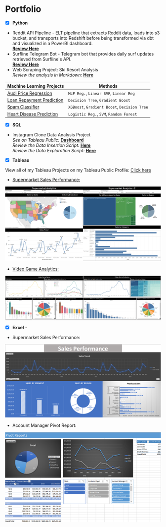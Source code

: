 # Portfolio

- [x] **Python** 
 - Reddit API Pipeline - ELT pipeline that extracts Reddit data, loads into s3 bucket, and transports into Redshift before being transformed via dbt and visualized in a PowerBI dashboard. <br />
 **[Review Here](https://github.com/BWalliz/Reddit-API-Pipeline/)**
 - Surfline Telegram Bot - Telegram bot that provides daily surf updates retrieved from Surfline's API. <br />
 **[Review Here](https://github.com/BWalliz/Surfline-Forecast-Bot)**
  - Web Scraping Project: Ski Resort Analysis <br />
*Review the analysis in Markdown:* **[Here](https://github.com/BWalliz/Web-Scraping-Project/blob/main/ski_resort_analysis.ipynb)**

| Machine Learning Projects | Methods |
| ------------------------- | ----------- |
| [Audi Price Regression](https://github.com/BWalliz/Portfolio/blob/main/Python/Machine%20Learning/Audi%20Price%20Regression/audi_price_regression.ipynb) | `MLP Reg.`, `Linear SVR`, `Linear Reg` |
| [Loan Repayment Prediction](https://github.com/BWalliz/Portfolio/blob/main/Python/Machine%20Learning/Loan%20Repayment%20Prediction/loan_repayment_prediction.ipynb) | `Decision Tree`, `Gradient Boost` |
| [Spam Classifier](https://github.com/BWalliz/Portfolio/blob/main/Python/Machine%20Learning/Spam%20Classifier/spam_classifier.ipynb) | `XGBoost`, `Gradient Boost`, `Decision Tree` | 
| [Heart Disease Prediction](https://github.com/BWalliz/Portfolio/blob/main/Python/Machine%20Learning/Heart%20Disease%20Prediction/heart_disease_prediction.ipynb) | `Logistic Reg.`, `SVM`, `Random Forest` |

- [x] **SQL** 
 - Instagram Clone Data Analysis Project<br />
 *See on Tableau Public:* **[Dashboard](https://public.tableau.com/views/InstagramCloneDataAnalysisDashboard_16515121408130/InstagramCloneDataAnalysisDashboard?:language=en-US&:display_count=n&:origin=viz_share_link)** <br />
 *Review the Data Insertion Script:* **[Here](https://github.com/BWalliz/Instagram-Clone-MySQL/blob/main/ig_clone_insertion_script.sql)** <br />
 *Review the Data Exploration Script:* **[Here](https://github.com/BWalliz/Instagram-Clone-MySQL/blob/main/ig_clone_data_exploration.sql)** 

- [x] **Tableau** 

View all of my Tableau Projects on my Tableau Public Profile: [Click here](https://public.tableau.com/app/profile/brandon.wallace)

  - [Supermarket Sales Performance:](https://public.tableau.com/views/SupermarketSalesPerformance_16327699218330/SupermarketAnalytics-1?:language=en-US&:display_count=n&:origin=viz_share_link)

![Supermarket Sales Performance](https://github.com/BWalliz/Portfolio/blob/main/Assets/supermarket_sales_dashboard.png)

  - [Video Game Analytics:](https://public.tableau.com/views/VideoGameAnalytics/Dashboard1?:language=en-US&:display_count=n&:origin=viz_share_link)

![Video Game Analytics](https://github.com/BWalliz/Portfolio/blob/main/Assets/video_game_dashboard.png)

- [x] **Excel** -

- Supermarket Sales Performance:

![Supermarket Sales Performance](https://github.com/BWalliz/Portfolio/blob/main/Assets/supermarket_sales_xlsx.png)

  - Account Manager Pivot Report:

![Account Manager Pivot Report](https://github.com/BWalliz/Portfolio/blob/main/Assets/account_manager_pivot_xlsx.png)


